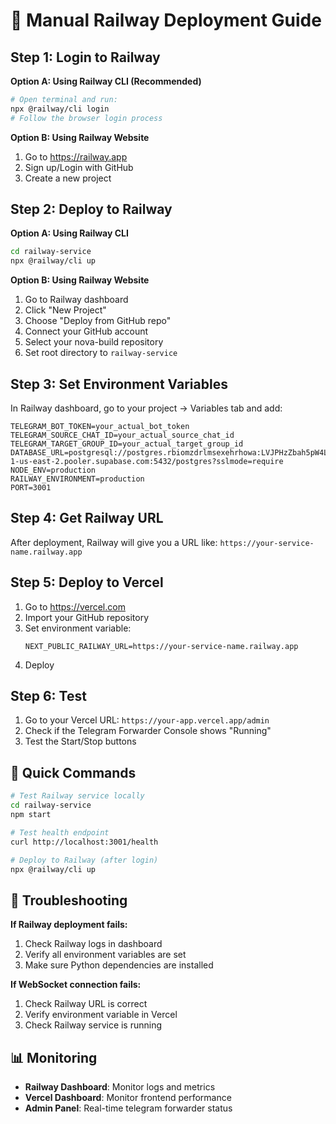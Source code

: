 # 🚀 Manual Railway Deployment Guide

## Step 1: Login to Railway

**Option A: Using Railway CLI (Recommended)**
```bash
# Open terminal and run:
npx @railway/cli login
# Follow the browser login process
```

**Option B: Using Railway Website**
1. Go to https://railway.app
2. Sign up/Login with GitHub
3. Create a new project

## Step 2: Deploy to Railway

**Option A: Using Railway CLI**
```bash
cd railway-service
npx @railway/cli up
```

**Option B: Using Railway Website**
1. Go to Railway dashboard
2. Click "New Project"
3. Choose "Deploy from GitHub repo"
4. Connect your GitHub account
5. Select your nova-build repository
6. Set root directory to `railway-service`

## Step 3: Set Environment Variables

In Railway dashboard, go to your project → Variables tab and add:

```
TELEGRAM_BOT_TOKEN=your_actual_bot_token
TELEGRAM_SOURCE_CHAT_ID=your_actual_source_chat_id  
TELEGRAM_TARGET_GROUP_ID=your_actual_target_group_id
DATABASE_URL=postgresql://postgres.rbiomzdrlmsexehrhowa:LVJPHzZbah5pW4Lp@aws-1-us-east-2.pooler.supabase.com:5432/postgres?sslmode=require
NODE_ENV=production
RAILWAY_ENVIRONMENT=production
PORT=3001
```

## Step 4: Get Railway URL

After deployment, Railway will give you a URL like:
`https://your-service-name.railway.app`

## Step 5: Deploy to Vercel

1. Go to https://vercel.com
2. Import your GitHub repository
3. Set environment variable:
   ```
   NEXT_PUBLIC_RAILWAY_URL=https://your-service-name.railway.app
   ```
4. Deploy

## Step 6: Test

1. Go to your Vercel URL: `https://your-app.vercel.app/admin`
2. Check if the Telegram Forwarder Console shows "Running"
3. Test the Start/Stop buttons

## 🎯 Quick Commands

```bash
# Test Railway service locally
cd railway-service
npm start

# Test health endpoint
curl http://localhost:3001/health

# Deploy to Railway (after login)
npx @railway/cli up
```

## 🔧 Troubleshooting

**If Railway deployment fails:**
1. Check Railway logs in dashboard
2. Verify all environment variables are set
3. Make sure Python dependencies are installed

**If WebSocket connection fails:**
1. Check Railway URL is correct
2. Verify environment variable in Vercel
3. Check Railway service is running

## 📊 Monitoring

- **Railway Dashboard**: Monitor logs and metrics
- **Vercel Dashboard**: Monitor frontend performance
- **Admin Panel**: Real-time telegram forwarder status
